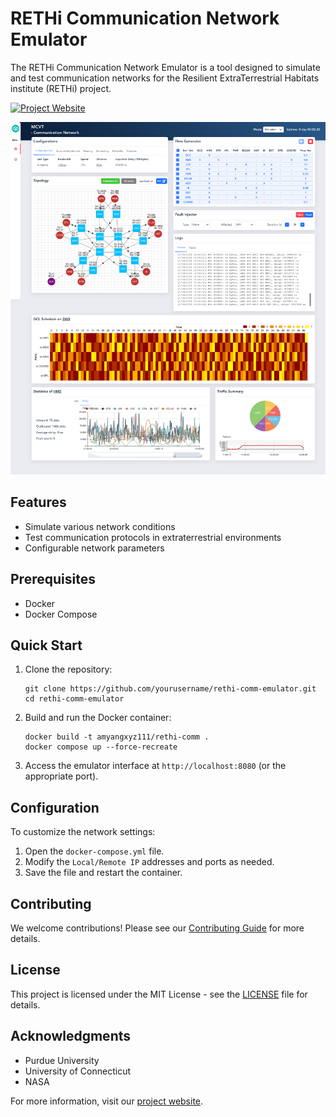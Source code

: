 # RETHi Communication Network Emulator

The RETHi Communication Network Emulator is a tool designed to simulate and test communication networks for the Resilient ExtraTerrestrial Habitats institute (RETHi) project.

[![Project Website](https://img.shields.io/badge/Website-purdue.edu%2Frethi-blue)](https://purdue.edu/rethi)

![Screenshot](./imgs/screenshot.png)

## Features

- Simulate various network conditions
- Test communication protocols in extraterrestrial environments
- Configurable network parameters

## Prerequisites

- Docker
- Docker Compose

## Quick Start

1. Clone the repository:

   ```
   git clone https://github.com/yourusername/rethi-comm-emulator.git
   cd rethi-comm-emulator
   ```

2. Build and run the Docker container:

   ```
   docker build -t amyangxyz111/rethi-comm .
   docker compose up --force-recreate
   ```

3. Access the emulator interface at `http://localhost:8080` (or the appropriate port).

## Configuration

To customize the network settings:

1. Open the `docker-compose.yml` file.
2. Modify the `Local/Remote IP` addresses and ports as needed.
3. Save the file and restart the container.

## Contributing

We welcome contributions! Please see our [Contributing Guide](CONTRIBUTING.md) for more details.

## License

This project is licensed under the MIT License - see the [LICENSE](LICENSE) file for details.

## Acknowledgments

- Purdue University
- University of Connecticut
- NASA

For more information, visit our [project website](https://purdue.edu/rethi).
